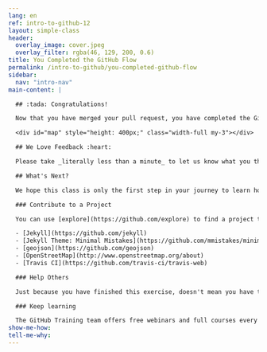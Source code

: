 ```yaml
---
lang: en
ref: intro-to-github-12
layout: simple-class
header:
  overlay_image: cover.jpeg
  overlay_filter: rgba(46, 129, 200, 0.6)
title: You Completed the GitHub Flow
permalink: /intro-to-github/you-completed-github-flow
sidebar:
  nav: "intro-nav"
main-content: |

  ## :tada: Congratulations!

  Now that you have merged your pull request, you have completed the GitHub workflow! Check out your new pin on the map!

  <div id="map" style="height: 400px;" class="width-full my-3"></div>

  ## We Love Feedback :heart:

  Please take _literally less than a minute_ to let us know what you think of this course. You may also choose to opt-in for updates on future classes. [Start Survey](http://www.surveygizmo.com/s3/3288550/intro-to-github)!

  ## What's Next?

  We hope this class is only the first step in your journey to learn how to use GitHub, and that it has shown you how easy it is to contribute to projects. If you are ready for next steps, here are some ideas.

  ### Contribute to a Project

  You can use [explore](https://github.com/explore) to find a project to contribute to OR better yet, you can contribute to one of the open source projects that helped make this class a reality:

  - [Jekyll](https://github.com/jekyll)
  - [Jekyll Theme: Minimal Mistakes](https://github.com/mmistakes/minimal-mistakes)
  - [geojson](https://github.com/geojson)
  - [OpenStreetMap](http://www.openstreetmap.org/about)
  - [Travis CI](https://github.com/travis-ci/travis-web)

  ### Help Others

  Just because you have finished this exercise, doesn't mean you have to leave. Feel free to drop in to open Issues anytime and help other learners who are completing the class. Or, drop an encouraging note in an old pull request. You might just be the reason they finish!

  ### Keep learning

  The GitHub Training team offers free webinars and full courses every month. Just visit the [GitHub Training](https://services.github.com/training/) site to enroll in our next course.
show-me-how:
tell-me-why:
---
```

